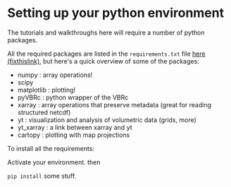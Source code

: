 # Setting up your python environment 

The tutorials and walkthroughs here will require a number of python packages. 

All the required packages are listed in the `requirements.txt` file [here (fixthislink)](),
but here's a quick overview of some of the packages:

* numpy : array operations!
* scipy 
* matplotlib : plotting!
* pyVBRc : python wrapper of the VBRc
* xarray : array operations that preserve metadata (great for reading structured netcdf)
* yt : visualization and analysis of volumetric data (grids, more)
* yt_xarray : a link between xarray and yt
* cartopy : plotting with map projections

To install all the requirements:

Activate your environment. then


`pip install` some stuff.